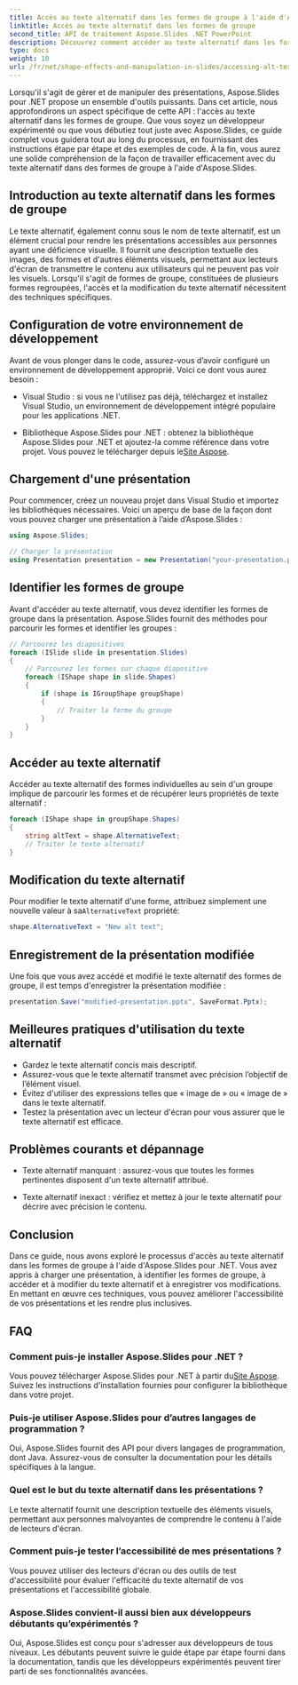 ```yaml
---
title: Accès au texte alternatif dans les formes de groupe à l'aide d'Aspose.Slides
linktitle: Accès au texte alternatif dans les formes de groupe
second_title: API de traitement Aspose.Slides .NET PowerPoint
description: Découvrez comment accéder au texte alternatif dans les formes de groupe à l’aide d’Aspose.Slides pour .NET. Guide étape par étape avec des exemples de code.
type: docs
weight: 10
url: /fr/net/shape-effects-and-manipulation-in-slides/accessing-alt-text-group-shapes/
---
```


Lorsqu'il s'agit de gérer et de manipuler des présentations, Aspose.Slides pour .NET propose un ensemble d'outils puissants. Dans cet article, nous approfondirons un aspect spécifique de cette API : l'accès au texte alternatif dans les formes de groupe. Que vous soyez un développeur expérimenté ou que vous débutiez tout juste avec Aspose.Slides, ce guide complet vous guidera tout au long du processus, en fournissant des instructions étape par étape et des exemples de code. À la fin, vous aurez une solide compréhension de la façon de travailler efficacement avec du texte alternatif dans des formes de groupe à l'aide d'Aspose.Slides.

## Introduction au texte alternatif dans les formes de groupe

Le texte alternatif, également connu sous le nom de texte alternatif, est un élément crucial pour rendre les présentations accessibles aux personnes ayant une déficience visuelle. Il fournit une description textuelle des images, des formes et d'autres éléments visuels, permettant aux lecteurs d'écran de transmettre le contenu aux utilisateurs qui ne peuvent pas voir les visuels. Lorsqu'il s'agit de formes de groupe, constituées de plusieurs formes regroupées, l'accès et la modification du texte alternatif nécessitent des techniques spécifiques.

## Configuration de votre environnement de développement

Avant de vous plonger dans le code, assurez-vous d’avoir configuré un environnement de développement approprié. Voici ce dont vous aurez besoin :

- Visual Studio : si vous ne l'utilisez pas déjà, téléchargez et installez Visual Studio, un environnement de développement intégré populaire pour les applications .NET.

-  Bibliothèque Aspose.Slides pour .NET : obtenez la bibliothèque Aspose.Slides pour .NET et ajoutez-la comme référence dans votre projet. Vous pouvez le télécharger depuis le[Site Aspose](https://reference.aspose.com/slides/net/).

## Chargement d'une présentation

Pour commencer, créez un nouveau projet dans Visual Studio et importez les bibliothèques nécessaires. Voici un aperçu de base de la façon dont vous pouvez charger une présentation à l’aide d’Aspose.Slides :

```csharp
using Aspose.Slides;

// Charger la présentation
using Presentation presentation = new Presentation("your-presentation.pptx");
```

## Identifier les formes de groupe

Avant d'accéder au texte alternatif, vous devez identifier les formes de groupe dans la présentation. Aspose.Slides fournit des méthodes pour parcourir les formes et identifier les groupes :

```csharp
// Parcourez les diapositives
foreach (ISlide slide in presentation.Slides)
{
    // Parcourez les formes sur chaque diapositive
    foreach (IShape shape in slide.Shapes)
    {
        if (shape is IGroupShape groupShape)
        {
            // Traiter la forme du groupe
        }
    }
}
```

## Accéder au texte alternatif

Accéder au texte alternatif des formes individuelles au sein d'un groupe implique de parcourir les formes et de récupérer leurs propriétés de texte alternatif :

```csharp
foreach (IShape shape in groupShape.Shapes)
{
    string altText = shape.AlternativeText;
    // Traiter le texte alternatif
}
```

## Modification du texte alternatif

 Pour modifier le texte alternatif d'une forme, attribuez simplement une nouvelle valeur à sa`AlternativeText` propriété:

```csharp
shape.AlternativeText = "New alt text";
```

## Enregistrement de la présentation modifiée

Une fois que vous avez accédé et modifié le texte alternatif des formes de groupe, il est temps d'enregistrer la présentation modifiée :

```csharp
presentation.Save("modified-presentation.pptx", SaveFormat.Pptx);
```

## Meilleures pratiques d'utilisation du texte alternatif

- Gardez le texte alternatif concis mais descriptif.
- Assurez-vous que le texte alternatif transmet avec précision l’objectif de l’élément visuel.
- Évitez d'utiliser des expressions telles que « image de » ou « image de » dans le texte alternatif.
- Testez la présentation avec un lecteur d'écran pour vous assurer que le texte alternatif est efficace.

## Problèmes courants et dépannage

- Texte alternatif manquant : assurez-vous que toutes les formes pertinentes disposent d'un texte alternatif attribué.

- Texte alternatif inexact : vérifiez et mettez à jour le texte alternatif pour décrire avec précision le contenu.

## Conclusion

Dans ce guide, nous avons exploré le processus d'accès au texte alternatif dans les formes de groupe à l'aide d'Aspose.Slides pour .NET. Vous avez appris à charger une présentation, à identifier les formes de groupe, à accéder et à modifier du texte alternatif et à enregistrer vos modifications. En mettant en œuvre ces techniques, vous pouvez améliorer l'accessibilité de vos présentations et les rendre plus inclusives.

## FAQ

### Comment puis-je installer Aspose.Slides pour .NET ?

 Vous pouvez télécharger Aspose.Slides pour .NET à partir du[Site Aspose](https://reference.aspose.com/slides/net/). Suivez les instructions d'installation fournies pour configurer la bibliothèque dans votre projet.

### Puis-je utiliser Aspose.Slides pour d’autres langages de programmation ?

Oui, Aspose.Slides fournit des API pour divers langages de programmation, dont Java. Assurez-vous de consulter la documentation pour les détails spécifiques à la langue.

### Quel est le but du texte alternatif dans les présentations ?

Le texte alternatif fournit une description textuelle des éléments visuels, permettant aux personnes malvoyantes de comprendre le contenu à l'aide de lecteurs d'écran.

### Comment puis-je tester l’accessibilité de mes présentations ?

Vous pouvez utiliser des lecteurs d'écran ou des outils de test d'accessibilité pour évaluer l'efficacité du texte alternatif de vos présentations et l'accessibilité globale.

### Aspose.Slides convient-il aussi bien aux développeurs débutants qu’expérimentés ?

Oui, Aspose.Slides est conçu pour s'adresser aux développeurs de tous niveaux. Les débutants peuvent suivre le guide étape par étape fourni dans la documentation, tandis que les développeurs expérimentés peuvent tirer parti de ses fonctionnalités avancées.
